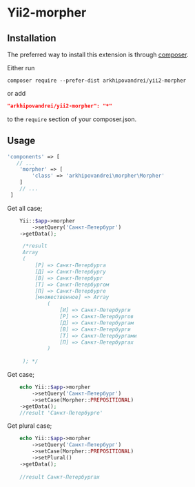 # Yii2-morpher

Installation
------------

The preferred way to install this extension is through [composer](http://getcomposer.org/download/).

Either run

```
composer require --prefer-dist arkhipovandrei/yii2-morpher
```

or add

```json
"arkhipovandrei/yii2-morpher": "*"
```

to the `require` section of your composer.json.

 ## Usage
 
```php
'components' => [
   // ...
    'morpher' => [
        'class' => 'arkhipovandrei\morpher\Morpher'
    ]
    // ...
 ]
 ```

Get all case; 
```php
    Yii::$app->morpher
        ->setQuery('Санкт-Петербург')
    ->getData();

     /*result 
     Array
     (
         [Р] => Санкт-Петербурга
         [Д] => Санкт-Петербургу
         [В] => Санкт-Петербург
         [Т] => Санкт-Петербургом
         [П] => Санкт-Петербурге
         [множественное] => Array
             (
                 [И] => Санкт-Петербурги
                 [Р] => Санкт-Петербургов
                 [Д] => Санкт-Петербургам
                 [В] => Санкт-Петербурги
                 [Т] => Санкт-Петербургами
                 [П] => Санкт-Петербургах
             )
     
     ); */
 ```
 
Get case; 
```php
    echo Yii::$app->morpher
        ->setQuery('Санкт-Петербург')
        ->setCase(Morpher::PREPOSITIONAL)
    ->getData();
    //result 'Санкт-Петербурге'
 ```

Get plural case; 
```php
    echo Yii::$app->morpher
        ->setQuery('Санкт-Петербург')
        ->setCase(Morpher::PREPOSITIONAL)
        ->setPlural()
    ->getData();
    
    //result Санкт-Петербургах
 ```


